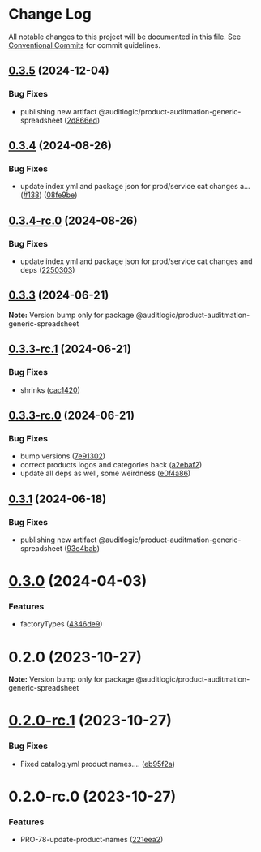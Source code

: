 # Change Log

All notable changes to this project will be documented in this file.
See [Conventional Commits](https://conventionalcommits.org) for commit guidelines.

## [0.3.5](https://github.com/auditlogic/product/compare/@auditlogic/product-auditmation-generic-spreadsheet@0.3.4...@auditlogic/product-auditmation-generic-spreadsheet@0.3.5) (2024-12-04)


### Bug Fixes

* publishing new artifact @auditlogic/product-auditmation-generic-spreadsheet ([2d866ed](https://github.com/auditlogic/product/commit/2d866edd96562b5138717a507c9a17740832eb1f))





## [0.3.4](https://github.com/auditlogic/product/compare/@auditlogic/product-auditmation-generic-spreadsheet@0.3.3...@auditlogic/product-auditmation-generic-spreadsheet@0.3.4) (2024-08-26)


### Bug Fixes

* update index yml and package json for prod/service cat changes a… ([#138](https://github.com/auditlogic/product/issues/138)) ([08fe9be](https://github.com/auditlogic/product/commit/08fe9beb1c8457462a19bc69caa02e6212d97e1a))





## [0.3.4-rc.0](https://github.com/auditlogic/product/compare/@auditlogic/product-auditmation-generic-spreadsheet@0.3.3...@auditlogic/product-auditmation-generic-spreadsheet@0.3.4-rc.0) (2024-08-26)


### Bug Fixes

* update index yml and package json for prod/service cat changes and deps ([2250303](https://github.com/auditlogic/product/commit/225030363a363608240135b7ebed386b28f01e4b))





## [0.3.3](https://github.com/auditlogic/product/compare/@auditlogic/product-auditmation-generic-spreadsheet@0.3.3-rc.1...@auditlogic/product-auditmation-generic-spreadsheet@0.3.3) (2024-06-21)

**Note:** Version bump only for package @auditlogic/product-auditmation-generic-spreadsheet





## [0.3.3-rc.1](https://github.com/auditlogic/product/compare/@auditlogic/product-auditmation-generic-spreadsheet@0.3.3-rc.0...@auditlogic/product-auditmation-generic-spreadsheet@0.3.3-rc.1) (2024-06-21)


### Bug Fixes

* shrinks ([cac1420](https://github.com/auditlogic/product/commit/cac14200fefcd8183ab69fe89a47bd3f70f563e9))





## [0.3.3-rc.0](https://github.com/auditlogic/product/compare/@auditlogic/product-auditmation-generic-spreadsheet@0.3.1...@auditlogic/product-auditmation-generic-spreadsheet@0.3.3-rc.0) (2024-06-21)


### Bug Fixes

* bump versions ([7e91302](https://github.com/auditlogic/product/commit/7e913023b8b312150ed7762c32fbbe616be71de5))
* correct products logos and categories back ([a2ebaf2](https://github.com/auditlogic/product/commit/a2ebaf2efe8e232e6ff22c774c456048771f9469))
* update all deps as well, some weirdness ([e0f4a86](https://github.com/auditlogic/product/commit/e0f4a864714e2d3de6bbf3da014d5312fe53be2f))





## [0.3.1](https://github.com/auditlogic/product/compare/@auditlogic/product-auditmation-generic-spreadsheet@0.3.0...@auditlogic/product-auditmation-generic-spreadsheet@0.3.1) (2024-06-18)


### Bug Fixes

* publishing new artifact @auditlogic/product-auditmation-generic-spreadsheet ([93e4bab](https://github.com/auditlogic/product/commit/93e4babc5d4b96f8ff5be4f61b0a2c140b044383))





# [0.3.0](https://github.com/auditlogic/product/compare/@auditlogic/product-auditmation-generic-spreadsheet@0.2.0...@auditlogic/product-auditmation-generic-spreadsheet@0.3.0) (2024-04-03)


### Features

* factoryTypes ([4346de9](https://github.com/auditlogic/product/commit/4346de92693aee892fccf725338ffc7b80ab182b))





# 0.2.0 (2023-10-27)

**Note:** Version bump only for package @auditlogic/product-auditmation-generic-spreadsheet





# [0.2.0-rc.1](https://github.com/auditlogic/product/compare/@auditlogic/product-auditmation-generic-spreadsheet@0.2.0-rc.0...@auditlogic/product-auditmation-generic-spreadsheet@0.2.0-rc.1) (2023-10-27)


### Bug Fixes

* Fixed catalog.yml product names.... ([eb95f2a](https://github.com/auditlogic/product/commit/eb95f2a7ce9c9e7591bb1816068c358b3afea121))





# 0.2.0-rc.0 (2023-10-27)


### Features

* PRO-78-update-product-names ([221eea2](https://github.com/auditlogic/product/commit/221eea226396a21f29cbc5dd225ac8097f085386))
